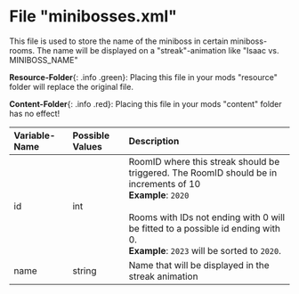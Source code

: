 # File "minibosses.xml"

This file is used to store the name of the miniboss in certain miniboss-rooms. The name will be displayed on a "streak"-animation like "Isaac vs. MINIBOSS_NAME"

**Resource-Folder**{: .info .green}: Placing this file in your mods "resource" folder will replace the original file.

**Content-Folder**{: .info .red}: Placing this file in your mods "content" folder has no effect!


| Variable-Name | Possible Values | Description |
|:--|:--|:--|
|id|int|RoomID where this streak should be triggered. The RoomID should be in increments of 10<br>**Example**: `2020`<br><br>Rooms with IDs not ending with 0 will be fitted to a possible id ending with 0. <br>**Example**: `2023` will be sorted to `2020`.|
|name|string|Name that will be displayed in the streak animation|